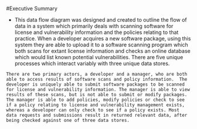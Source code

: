 #Executive Summary

+    This data flow diagram was designed and created to outline the flow of data in a system which primarily deals with scanning software for license and vulnerability information and the policies relating to that practice.  When a developer acquires a new software package, using this system they are able to upload it to a software scanning program which both scans for extant license information and checks an online database which would list known potential vulnerabilities. There are five unique processes which interact variably with three unique data stores.

    There are two primary actors, a developer and a manager, who are both able to access results of software scans and policy information.  The developer is uniquely able to submit software packages to be scanned for license and vulnerability information. The manager is able to view results of these scans, but is not able to submit or modify packages. The manager is able to add policies, modify policies or check to see if a policy relating to license and vulnerability management exists, whereas a developer can only check to see if a policy exists. Most data requests and submissions result in returned relevant data, after being checked against one of three data stores.

